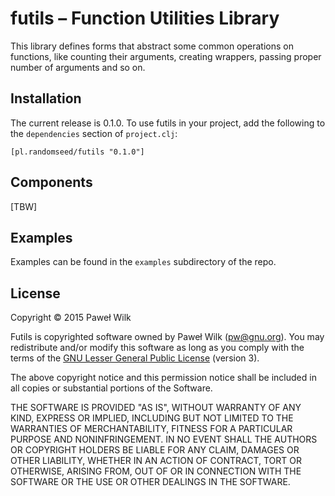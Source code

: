 # futils – Function Utilities Library

This library defines forms that abstract some common operations on functions,
like counting their arguments, creating wrappers, passing proper number of
arguments and so on.

## Installation

The current release is 0.1.0. To use futils in your project, add the following
to the `dependencies` section of `project.clj`:

```
[pl.randomseed/futils "0.1.0"]
```

## Components

[TBW]

## Examples

Examples can be found in the `examples` subdirectory of the repo.

## License

Copyright © 2015 Paweł Wilk

Futils is copyrighted software owned by Paweł Wilk (pw@gnu.org). You may
redistribute and/or modify this software as long as you comply with the terms of
the [GNU Lesser General Public License][LICENSE] (version 3).

The above copyright notice and this permission notice shall be included in all
copies or substantial portions of the Software.

THE SOFTWARE IS PROVIDED "AS IS", WITHOUT WARRANTY OF ANY KIND, EXPRESS OR
IMPLIED, INCLUDING BUT NOT LIMITED TO THE WARRANTIES OF MERCHANTABILITY, FITNESS
FOR A PARTICULAR PURPOSE AND NONINFRINGEMENT. IN NO EVENT SHALL THE AUTHORS OR
COPYRIGHT HOLDERS BE LIABLE FOR ANY CLAIM, DAMAGES OR OTHER LIABILITY, WHETHER
IN AN ACTION OF CONTRACT, TORT OR OTHERWISE, ARISING FROM, OUT OF OR IN
CONNECTION WITH THE SOFTWARE OR THE USE OR OTHER DEALINGS IN THE SOFTWARE.

[NEWS.md]: https://github.com/siefca/futils/blob/master/NEWS.md
[LICENSE]: https://github.com/siefca/futils/blob/master/LICENSE
